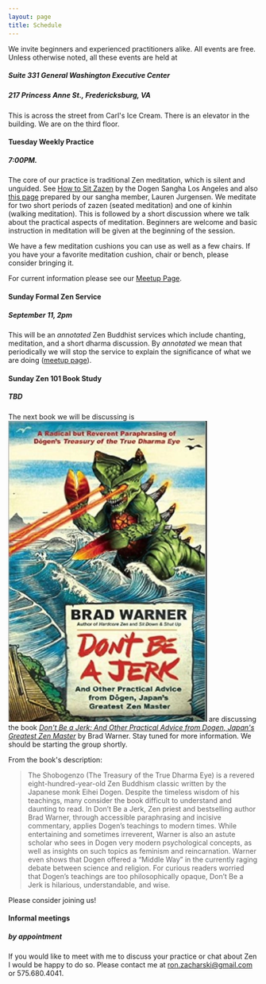 ```yaml
---
layout: page
title: Schedule
---
```


We invite beginners and experienced practitioners alike. All events are free. Unless otherwise noted, all these events are held at 

##### Suite 331 General Washington Executive Center

##### 217 Princess Anne St., Fredericksburg, VA
This is across the street from Carl's Ice Cream. There is an elevator in the building. We are on the third floor.

#### Tuesday Weekly Practice

##### 7:00PM. 

The core of our practice is traditional Zen meditation, which is silent and unguided. <span class='marginnote'>See [How to Sit Zazen](http://www.dogensanghalosangeles.org/about-zen/how-to-sit-zazen/) by the Dogen Sangha Los Angeles and also [this page]({{site.baseurl}}/howtosit/)  prepared by our sangha member, Lauren Jurgensen.</span> We meditate for two short periods of zazen (seated meditation) and one of kinhin (walking meditation). This is followed by a short discussion where we  talk about the practical aspects of meditation.  Beginners are welcome and basic instruction in meditation will be given at the beginning of the session.

We have a few meditation cushions you can use as well as a few chairs. If you have your a favorite meditation cushion, chair or bench, please consider bringing it. 


For current information please see our [Meetup Page](http://www.meetup.com/Beginners-Mind-Zen/).


#### Sunday Formal Zen Service

##### September 11, 2pm
This will be an *annotated* Zen Buddhist services which include chanting, meditation, and a short dharma discussion. By *annotated* we mean that periodically we will stop the service to explain the significance of what we are doing ([meetup page](http://www.meetup.com/Beginners-Mind-Zen/)).

#### Sunday Zen 101 Book Study

##### TBD
The next book we will be discussing is  <span class='marginnote'><img class="fullwidth" src="/img/jerk2.png"> </span> are discussing the book [*Don't Be a Jerk: And Other Practical Advice from Dogen, Japan's Greatest Zen Master*](https://www.amazon.com/Dont-Be-Jerk-Practical-Greatest/dp/1608683885/ref=sr_1_1?ie=UTF8&qid=1472264377&sr=8-1&keywords=don%27t+be+a+jerk) by Brad Warner. Stay tuned for more information. We should be starting the group shortly.

From the book's description:

> The Shobogenzo (The Treasury of the True Dharma Eye) is a revered eight-hundred-year-old Zen Buddhism classic written by the Japanese monk Eihei Dogen. Despite the timeless wisdom of his teachings, many consider the book difficult to understand and daunting to read. In Don’t Be a Jerk, Zen priest and bestselling author Brad Warner, through accessible paraphrasing and incisive commentary, applies Dogen’s teachings to modern times. While entertaining and sometimes irreverent, Warner is also an astute scholar who sees in Dogen very modern psychological concepts, as well as insights on such topics as feminism and reincarnation. Warner even shows that Dogen offered a “Middle Way” in the currently raging debate between science and religion. For curious readers worried that Dogen’s teachings are too philosophically opaque, Don’t Be a Jerk is hilarious, understandable, and wise.


Please consider joining us!







#### Informal meetings 

##### by appointment

If you would like to meet with me to discuss your practice or chat about Zen I would be happy to do so. Please contact me at ron.zacharski@gmail.com or 575.680.4041.




